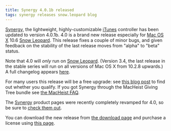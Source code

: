 ```yaml
---
title: Synergy 4.0.1b released
tags: synergy releases snow.leopard blog
---
```


[Synergy](/wiki/Synergy), the lightweight, highly-customizable [iTunes](/wiki/iTunes) controller has been updated to version 4.0.1b. 4.0 is a brand new release especially for [Mac OS X](/wiki/Mac_OS_X) 10.6 [Snow Leopard](/wiki/Snow_Leopard). This release fixes a couple of minor bugs, and given feedback on the stability of the last release moves from "alpha" to "beta" status.

Note that 4.0 will _only_ run on [Snow Leopard](/wiki/Snow_Leopard). (Version 3.4, the last release in the stable series will run on all versions of Mac OS X from 10.2.8 upwards.) A full changelog appears [here](/products/synergy/history).

For many users this release will be a free upgrade: see [this blog post](/blog/synergy-4.0-upgrades) to find out whether you qualify. If you got Synergy through the MacHeist Giving Tree bundle see [the MacHeist FAQ](/blog/frequently-asked-questions-about-synergy-and-macheist).

The [Synergy](/wiki/Synergy) product pages were recently completely revamped for 4.0, so be sure to [check them out](/products/synergy).

You can download the new release from [the download page](/products/synergy/download) and purchase a license using [this page](https://typechecked.net/a/products/synergy-classic/purchase/).

